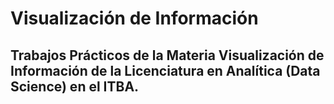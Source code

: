 # Visualización de Información
## Trabajos Prácticos de la Materia Visualización de Información de la Licenciatura en Analítica (Data Science) en el ITBA.
